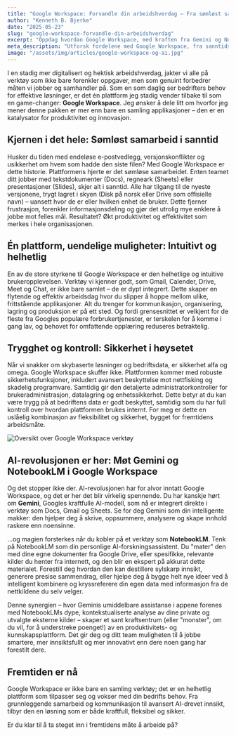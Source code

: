 ```yaml
---
title: "Google Workspace: Forvandle din arbeidshverdag – Fra sømløst samarbeid til AI-drevet innsikt"
author: "Kenneth B. Bjerke"
date: "2025-05-23"
slug: "google-workspace-forvandle-din-arbeidshverdag"
excerpt: "Oppdag hvordan Google Workspace, med kraften fra Gemini og NotebookLM, kan revolusjonere måten bedriften din jobber, samarbeider og innoverer på."
meta_description: "Utforsk fordelene med Google Workspace, fra sanntidssamarbeid til avansert AI-drevet analyse med Gemini og NotebookLM. Akari hjelper deg i gang."
image: "/assets/img/articles/google-workspace-og-ai.jpg"
---
```


I en stadig mer digitalisert og hektisk arbeidshverdag, jakter vi alle på verktøy som ikke bare forenkler oppgaver, men som genuint forbedrer måten vi jobber og samhandler på. Som en som daglig ser bedrifters behov for effektive løsninger, er det én plattform jeg stadig vender tilbake til som en game-changer: **Google Workspace**. Jeg ønsker å dele litt om hvorfor jeg mener denne pakken er mer enn bare en samling applikasjoner – den er en katalysator for produktivitet og innovasjon.

## Kjernen i det hele: Sømløst samarbeid i sanntid

Husker du tiden med endeløse e-postvedlegg, versjonskonflikter og usikkerhet om hvem som hadde den siste filen? Med Google Workspace er dette historie. Plattformens hjerte er det sømløse samarbeidet. Enten teamet ditt jobber med tekstdokumenter (Docs), regneark (Sheets) eller presentasjoner (Slides), skjer alt i sanntid. Alle har tilgang til de nyeste versjonene, trygt lagret i skyen (Disk på norsk eller Drive som offisielle navn) – uansett hvor de er eller hvilken enhet de bruker. Dette fjerner frustrasjon, forenkler informasjonsdeling og gjør det utrolig mye enklere å jobbe mot felles mål. Resultatet? Økt produktivitet og effektivitet som merkes i hele organisasjonen.

## Én plattform, uendelige muligheter: Intuitivt og helhetlig

En av de store styrkene til Google Workspace er den helhetlige og intuitive brukeropplevelsen. Verktøy vi kjenner godt, som Gmail, Calender, Drive, Meet og Chat, er ikke bare samlet – de er dypt integrert. Dette skaper en flytende og effektiv arbeidsdag hvor du slipper å hoppe mellom ulike, frittstående applikasjoner. Alt du trenger for kommunikasjon, organisering, lagring og produksjon er på ett sted. Og fordi grensesnittet er velkjent for de fleste fra Googles populære forbrukertjenester, er terskelen for å komme i gang lav, og behovet for omfattende opplæring reduseres betraktelig.

## Trygghet og kontroll: Sikkerhet i høysetet

Når vi snakker om skybaserte løsninger og bedriftsdata, er sikkerhet alfa og omega. Google Workspace skuffer ikke. Plattformen kommer med robuste sikkerhetsfunksjoner, inkludert avansert beskyttelse mot nettfisking og skadelig programvare. Samtidig gir den detaljerte administratorkontroller for brukeradministrasjon, datalagring og enhetssikkerhet. Dette betyr at du kan være trygg på at bedriftens data er godt beskyttet, samtidig som du har full kontroll over hvordan plattformen brukes internt. For meg er dette en uslåelig kombinasjon av fleksibilitet og sikkerhet, bygget for fremtidens arbeidsmåte.

![Oversikt over Google Workspace verktøy](/assets/img/articles/Kenneth_Google_Workspace-2.jpg "Google Workspace verktøyoversikt")

## AI-revolusjonen er her: Møt Gemini og NotebookLM i Google Workspace

Og det stopper ikke der. AI-revolusjonen har for alvor inntatt Google Workspace, og det er her det blir virkelig spennende. Du har kanskje hørt om **Gemini**, Googles kraftfulle AI-modell, som nå er integrert direkte i verktøy som Docs, Gmail og Sheets. Se for deg Gemini som din intelligente makker: den hjelper deg å skrive, oppsummere, analysere og skape innhold raskere enn noensinne.

...og magien forsterkes når du kobler på et verktøy som **NotebookLM**. Tenk på NotebookLM som din personlige AI-forskningsassistent. Du "mater" den med dine egne dokumenter fra Google Drive, eller spesifikke, relevante kilder du henter fra internett, og den blir en ekspert på akkurat dette materialet. Forestill deg hvordan den kan destillere sylskarp innsikt, generere presise sammendrag, eller hjelpe deg å bygge helt nye ideer ved å intelligent kombinere og kryssreferere din egen data med informasjon fra de nettkildene du selv velger.

Denne synergien – hvor Geminis umiddelbare assistanse i appene forenes med NotebookLMs dype, kontekstualiserte analyse av dine private og utvalgte eksterne kilder – skaper et sant kraftsentrum (eller "monster", om du vil, for å understreke poenget!) av en produktivitets- og kunnskapsplattform. Det gir deg og ditt team muligheten til å jobbe smartere, mer innsiktsfullt og mer innovativt enn dere noen gang har forestilt dere.

## Fremtiden er nå

Google Workspace er ikke bare en samling verktøy; det er en helhetlig plattform som tilpasser seg og vokser med din bedrifts behov. Fra grunnleggende samarbeid og kommunikasjon til avansert AI-drevet innsikt, tilbyr den en løsning som er både kraftfull, fleksibel og sikker.

Er du klar til å ta steget inn i fremtidens måte å arbeide på?

